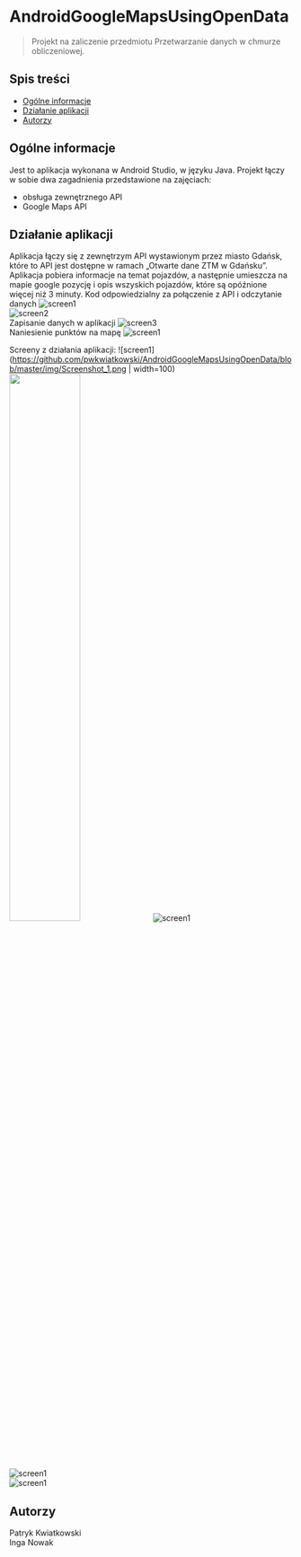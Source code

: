 # AndroidGoogleMapsUsingOpenData
> Projekt na zaliczenie przedmiotu Przetwarzanie danych w chmurze obliczeniowej.

## Spis treści
* [Ogólne informacje](#ogólne-informacje)
* [Działanie aplikacji](#działanie-aplikacji)
* [Autorzy](#autorzy)

## Ogólne informacje
Jest to aplikacja wykonana w Android Studio, w języku Java. Projekt łączy w sobie dwa zagadnienia przedstawione na zajęciach:
- obsługa zewnętrznego API
- Google Maps API

## Działanie aplikacji
Aplikacja łączy się z zewnętrzym API wystawionym przez miasto Gdańsk, które to API jest dostępne w ramach „Otwarte dane ZTM w Gdańsku”. 
Aplikacja pobiera informacje na temat pojazdów, a następnie umieszcza na mapie google pozycję i opis wszyskich pojazdów, które są opóźnione więcej niż 3 minuty. 
Kod odpowiedzialny za połączenie z API i odczytanie danych
![screen1](/img/Screenshot_1.png)  
![screen2](/img/Screenshot_2.png)  
Zapisanie danych w aplikacji
![screen3](/img/Screenshot_3.png)  
Naniesienie punktów na mapę
![screen1](/img/Screenshot_4.png)  

Screeny z działania aplikacji:
![screen1](https://github.com/pwkwiatkowski/AndroidGoogleMapsUsingOpenData/blob/master/img/Screenshot_1.png | width=100)  
<img src="https://github.com/pwkwiatkowski/AndroidGoogleMapsUsingOpenData/blob/master/img/Screenshot_20210601-130724.png" width="50%">
![screen1](/img/Screenshot_20210601-130743.png)  
![screen1](/img/Screenshot_20210601-130803.png)  
![screen1](/img/Screenshot_20210601-130818.png)  

## Autorzy
Patryk Kwiatkowski  
Inga Nowak
